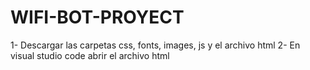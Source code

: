 # WIFI-BOT-PROYECT
<INTRUCCIONES>
  
 1- Descargar las carpetas css, fonts, images, js y el archivo html
 2- En visual studio code abrir el archivo html

  
  
  
<un proyecto aun en progreso/>
